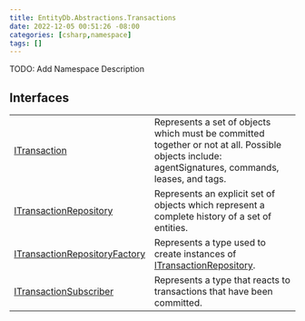 ```yaml
---
title: EntityDb.Abstractions.Transactions
date: 2022-12-05 00:51:26 -08:00
categories: [csharp,namespace]
tags: []
---
```



TODO: Add Namespace Description

## Interfaces
<table><tr><td><a href='/posts/csharp.member.entitydb.abstractions.transactions.itransaction/'>ITransaction</a></td><td>
Represents a set of objects which must be committed together or not at all. Possible objects include:
agentSignatures,
commands, leases, and tags.
</td></tr><tr><td><a href='/posts/csharp.member.entitydb.abstractions.transactions.itransactionrepository/'>ITransactionRepository</a></td><td>
Represents an explicit set of objects which represent a complete history of a set of entities.
</td></tr><tr><td><a href='/posts/csharp.member.entitydb.abstractions.transactions.itransactionrepositoryfactory/'>ITransactionRepositoryFactory</a></td><td>
Represents a type used to create instances of <a href='/posts/csharp.member.entitydb.abstractions.transactions.itransactionrepository/'>ITransactionRepository</a>.
</td></tr><tr><td><a href='/posts/csharp.member.entitydb.abstractions.transactions.itransactionsubscriber/'>ITransactionSubscriber</a></td><td>
Represents a type that reacts to transactions that have been committed.
</td></tr></table>
